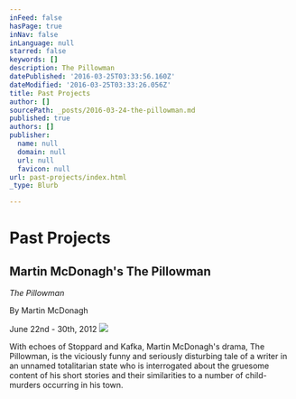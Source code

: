 ```yaml
---
inFeed: false
hasPage: true
inNav: false
inLanguage: null
starred: false
keywords: []
description: The Pillowman
datePublished: '2016-03-25T03:33:56.160Z'
dateModified: '2016-03-25T03:33:26.056Z'
title: Past Projects
author: []
sourcePath: _posts/2016-03-24-the-pillowman.md
published: true
authors: []
publisher:
  name: null
  domain: null
  url: null
  favicon: null
url: past-projects/index.html
_type: Blurb

---
```

# Past Projects

## Martin McDonagh's The Pillowman

_The Pillowman_

By Martin McDonagh

June 22nd - 30th, 2012
![](https://the-grid-user-content.s3-us-west-2.amazonaws.com/7b52596b-aaba-4744-9791-05cea01601f6.jpg)

With echoes of Stoppard and Kafka, Martin McDonagh's drama, The Pillowman, is the viciously funny and seriously disturbing tale of a writer in an unnamed totalitarian state who is interrogated about the gruesome content of his short stories and their similarities to a number of child-murders occurring in his town.